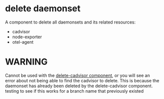 # delete daemonset

A component to delete all daemonsets and its related resources:

- cadvisor
- node-exporter
- otel-agent

# WARNING

Cannot be used with the [delete-cadvisor component](./delete-cadvisor/README.md), or you will see an error about not being able to find the cadvisor to delete. This is because the daemonset has already been deleted by the delete-cadvisor component.
testing to see if this works for a branch name that previously existed
